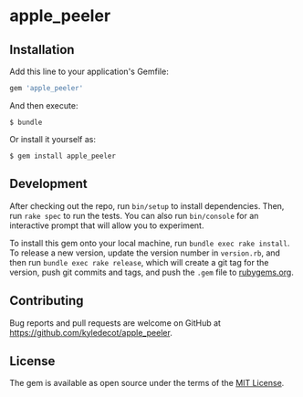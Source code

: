 # apple_peeler

## Installation

Add this line to your application's Gemfile:

```ruby
gem 'apple_peeler'
```

And then execute:

    $ bundle

Or install it yourself as:

    $ gem install apple_peeler

## Development

After checking out the repo, run `bin/setup` to install dependencies. Then, run `rake spec` to run the tests. You can also run `bin/console` for an interactive prompt that will allow you to experiment.

To install this gem onto your local machine, run `bundle exec rake install`. To release a new version, update the version number in `version.rb`, and then run `bundle exec rake release`, which will create a git tag for the version, push git commits and tags, and push the `.gem` file to [rubygems.org](https://rubygems.org).

## Contributing

Bug reports and pull requests are welcome on GitHub at https://github.com/kyledecot/apple_peeler.

## License

The gem is available as open source under the terms of the [MIT License](https://opensource.org/licenses/MIT).
